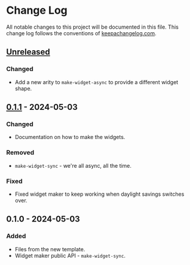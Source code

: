 # Change Log
All notable changes to this project will be documented in this file. This change log follows the conventions of [keepachangelog.com](http://keepachangelog.com/).

## [Unreleased]
### Changed
- Add a new arity to `make-widget-async` to provide a different widget shape.

## [0.1.1] - 2024-05-03
### Changed
- Documentation on how to make the widgets.

### Removed
- `make-widget-sync` - we're all async, all the time.

### Fixed
- Fixed widget maker to keep working when daylight savings switches over.

## 0.1.0 - 2024-05-03
### Added
- Files from the new template.
- Widget maker public API - `make-widget-sync`.

[Unreleased]: https://sourcehost.site/your-name/func_prog/compare/0.1.1...HEAD
[0.1.1]: https://sourcehost.site/your-name/func_prog/compare/0.1.0...0.1.1
